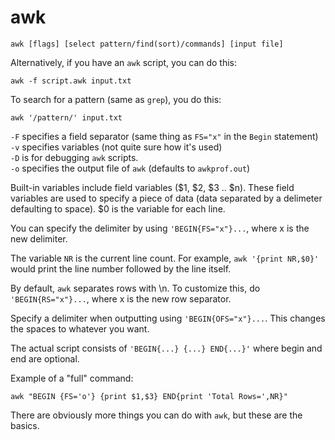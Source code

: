# awk

	awk [flags] [select pattern/find(sort)/commands] [input file]

Alternatively, if you have an `awk` script, you can do this:

	awk -f script.awk input.txt

To search for a pattern (same as `grep`), you do this:

	awk '/pattern/' input.txt

`-F` specifies a field separator (same thing as `FS="x"` in the 
`Begin` statement)  
`-v` specifies variables (not quite sure how it's used)  
`-D` is for debugging `awk` scripts.  
`-o` specifies the output file of `awk` (defaults to `awkprof.out`)

Built-in variables include field variables (\$1, \$2, \$3 .. \$n). 
These field variables are used to specify a piece of data 
(data separated by a delimeter defaulting to space). \$0 is the variable
for each line.

You can specify the delimiter by using `'BEGIN{FS="x"}...`, where x is
the new delimiter.

The variable `NR` is the current line count. For example,
 `awk '{print NR,$0}'`
would print the line number followed by the line itself.

By default, `awk` separates rows with \n. To customize this, do
`'BEGIN{RS="x"}...`, 
where x is the new row separator.

Specify a delimiter when outputting using `'BEGIN{OFS="x"}...`. This 
changes the spaces to whatever you want.

The actual script consists of `'BEGIN{...} {...} END{...}'` where begin and
end are optional.

Example of a "full" command:

	awk "BEGIN {FS='o'} {print $1,$3} END{print 'Total Rows=',NR}"

There are obviously more things you can do with `awk`, but these are
the basics.

